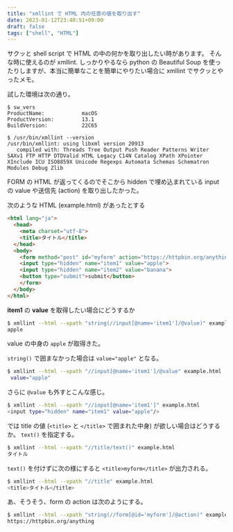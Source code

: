 ```yaml
---
title: "xmllint で HTML 内の任意の値を取り出す"
date: 2023-01-12T23:40:51+09:00
draft: false
tags: ["shell", "HTML"]
---
```


サクッと shell script で HTML の中の何かを取り出したい時があります。
そんな時に使えるのが xmllint.
しっかりやるなら python の Beautiful Soup を使ったりしますが、本当に簡単なことを簡単にやりたい場合に xmllint でサクッとやったメモ。

試した環境は次の通り。

```
$ sw_vers
ProductName:            macOS
ProductVersion:         13.1
BuildVersion:           22C65
```

```
$ /usr/bin/xmllint --version
/usr/bin/xmllint: using libxml version 20913
   compiled with: Threads Tree Output Push Reader Patterns Writer SAXv1 FTP HTTP DTDValid HTML Legacy C14N Catalog XPath XPointer XInclude ICU ISO8859X Unicode Regexps Automata Schemas Schematron Modules Debug Zlib
```

FORM の HTML が返ってくるのでそこから hidden で埋め込まれている input の value や送信先 (action) を取り出したかった。

次のような HTML (example.html) があったとする

```html
<html lang="ja">
  <head>
    <meta charset="utf-8">
    <title>タイトル</title>
  </head>
  <body>
    <form method="post" id="myform" action="https://httpbin.org/anything">
    <input type="hidden" name="item1" value="apple">
    <input type="hidden" name="item2" value="banana">
    <button type="submit">submit</button>
    </form>
  </body>
</html>
```

**item1** の **value** を取得したい場合にどうするか

```bash
$ xmllint --html --xpath "string(//input[@name='item1']/@value)" example.html
apple
```

value の中身の `apple` が取得きた。

`string()` で囲まなかった場合は `value="apple"` となる。

```bash
$ xmllint --html --xpath "//input[@name='item1']/@value" example.html
 value="apple"
```

さらに `@value` も外すとこんな感じ。

```bash
$ xmllint --html --xpath "//input[@name='item1']" example.html
<input type="hidden" name="item1" value="apple"/>
```

では title の値 (`<title>` と `</title>` で囲まれた中身) が欲しい場合はどうするか。
`text()` を指定する。

```bash
$ xmllint --html --xpath "//title/text()" example.html
タイトル
```

`text()` を付けずに次の様にすると `<title>myform</title>` が出力される。


```bash
$ xmllint --html --xpath "//title" example.html
<title>タイトル</title>
```

あ、そうそう、form の action は次のようにする。

```bash
$ xmllint --html --xpath "string(//form[@id='myform']/@action)" example.html
https://httpbin.org/anything
```
